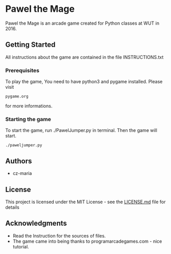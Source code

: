 # Pawel the Mage

Pawel the Mage is an arcade game created for Python classes at WUT in 2016.

## Getting Started

All instructions about the game are contained in the file INSTRUCTIONS.txt

### Prerequisites

To play the game, You need to have python3 and pygame installed. Please visit

```
pygame.org
```
for more informations.

### Starting the game

To start the game, run ./PawelJumper.py in terminal. Then the game will start.

```
./paweljumper.py
```

## Authors

* cz-maria

## License

This project is licensed under the MIT License - see the [LICENSE.md](LICENSE.md) file for details

## Acknowledgments

* Read the Instruction for the sources of files.
* The game came into being thanks to programarcadegames.com - nice tutorial.

